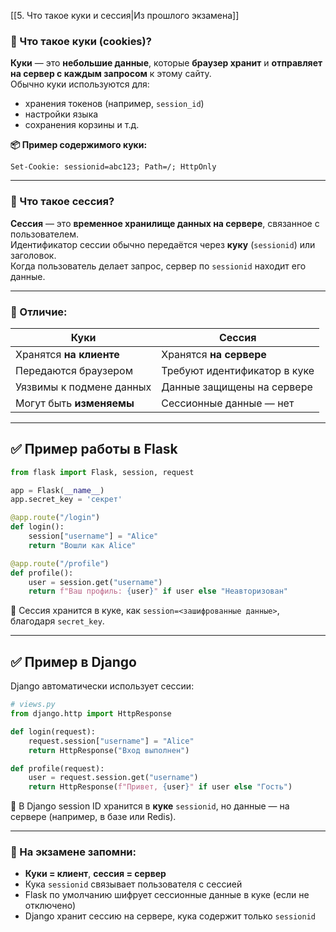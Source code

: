 [[5. Что такое куки и сессия|Из прошлого экзамена]]

### 🔹 Что такое **куки (cookies)?**

**Куки** — это **небольшие данные**, которые **браузер хранит** и **отправляет на сервер с каждым запросом** к этому сайту.  
Обычно куки используются для:

- хранения токенов (например, `session_id`)
- настройки языка
- сохранения корзины и т.д.

**📦 Пример содержимого куки:**

```
Set-Cookie: sessionid=abc123; Path=/; HttpOnly
```

---

### 🔹 Что такое **сессия?**

**Сессия** — это **временное хранилище данных на сервере**, связанное с пользователем.  
Идентификатор сессии обычно передаётся через **куку** (`sessionid`) или заголовок.  
Когда пользователь делает запрос, сервер по `sessionid` находит его данные.

---

### 🔁 Отличие:

|Куки|Сессия|
|---|---|
|Хранятся **на клиенте**|Хранятся **на сервере**|
|Передаются браузером|Требуют идентификатор в куке|
|Уязвимы к подмене данных|Данные защищены на сервере|
|Могут быть **изменяемы**|Сессионные данные — нет|

---

## ✅ Пример работы в Flask

```python
from flask import Flask, session, request

app = Flask(__name__)
app.secret_key = 'секрет'

@app.route("/login")
def login():
    session["username"] = "Alice"
    return "Вошли как Alice"

@app.route("/profile")
def profile():
    user = session.get("username")
    return f"Ваш профиль: {user}" if user else "Неавторизован"
```

📌 Сессия хранится в куке, как `session=<зашифрованные данные>`, благодаря `secret_key`.

---

## ✅ Пример в Django

Django автоматически использует сессии:

```python
# views.py
from django.http import HttpResponse

def login(request):
    request.session["username"] = "Alice"
    return HttpResponse("Вход выполнен")

def profile(request):
    user = request.session.get("username")
    return HttpResponse(f"Привет, {user}" if user else "Гость")
```

📌 В Django session ID хранится в **куке** `sessionid`, но данные — на сервере (например, в базе или Redis).

---

### 🧠 На экзамене запомни:

- **Куки = клиент**, **сессия = сервер**
- Кука `sessionid` связывает пользователя с сессией
- Flask по умолчанию шифрует сессионные данные в куке (если не отключено)
- Django хранит сессию на сервере, кука содержит только `sessionid`
